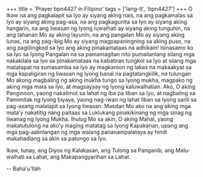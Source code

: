 +++
title = 'Prayer bpn4427 in Filipino'
tags = ['lang-tl', 'bpn4427']
+++
O Ikaw na ang pagkalapit sa Iyo ay siyang aking nais, na ang pagkamalas sa Iyo ay siyang aking pag-asa, na ang pagkagunita sa Iyo ay siyang aking hangarin, na ang liwasan ng Iyong luwalhati ay siyang aking tunguhin, na ang tahanan Mo ay aking layunin, na ang pangalan Mo ay siyang aking lunas, na ang pag-ibig Mo ay siyang magpapaningning sa aking puso, na ang paglilingkod sa Iyo ang aking pinakamataas na adhikain! Isinasamo ko sa Iyo sa Iyong Pangalan na sa pamamagitan nito pumailanlang silang mga nakakilala sa Iyo sa pinakamataas na kabatiran tungkol sa Iyo at silang mga matatapat na sumasamba sa Iyo ay magkaroon ng lakas na makaakyat sa mga kapaligiran ng liwasan ng Iyong banal na pagtatangkilik, na tulungan Mo akong magbaling ng aking mukha tungo sa Iyong mukha, magpako ng aking mga mata sa Iyo, at magsaysay ng Iyong kaluwalhatian.
Ako, O aking Panginoon, yaong nakalimot sa lahat ng iba pa liban sa Iyo, at nagbaling sa Pamimitak ng Iyong biyaya, yaong nag-iwan ng lahat liban sa Iyong sarili sa pag-asang malalapit sa Iyong liwasan. Masdan Mo ako na ang aking mga mata’y nakatitig nang paitaas sa Luklukang pinakikinang ng mga sinag ng liwanag ng Iyong Mukha. Ihulog Mo sa akin, O aking Mahal, yaong makatutulong na ako’y maging matatag sa Iyong Kapakanan, upang ang mga pag-aalinlangan ng mga walang pananampalataya ay hindi makahadlang sa akin sa patungo sa Iyo.

Ikaw, tunay, ang Diyos ng Kalakasan, ang Tulong sa Panganib, ang Malu­ walhati sa Lahat, ang Makapangyarihan sa Lahat.

-- Bahá'u'lláh

